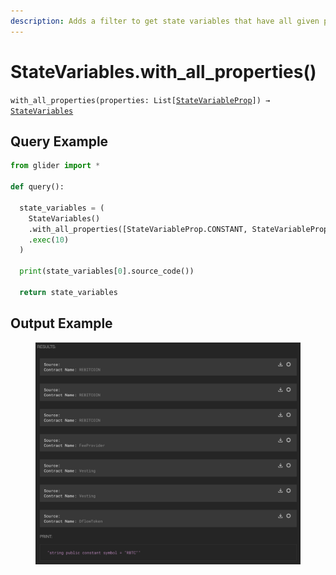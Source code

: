 ```yaml
---
description: Adds a filter to get state variables that have all given properties
---
```


# StateVariables.with\_all\_properties()

`with_all_properties(properties: List[`[`StateVariableProp`](../statevariableprop.md)`]) →` [`StateVariables`](./)

## Query Example

```python
from glider import *

def query():

  state_variables = (
    StateVariables()
    .with_all_properties([StateVariableProp.CONSTANT, StateVariableProp.PUBLIC])
    .exec(10)
  )

  print(state_variables[0].source_code())

  return state_variables
```

## Output Example

<figure><img src="../../../../.gitbook/assets/image (1) (1) (1) (1) (1) (1) (1) (1) (1).png" alt=""><figcaption></figcaption></figure>

